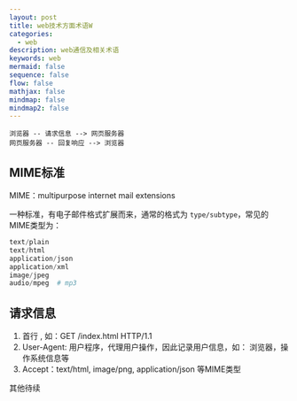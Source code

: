 ```yaml
---
layout: post
title: web技术方面术语W
categories:
  - web
description: web通信及相关术语
keywords: web
mermaid: false
sequence: false
flow: false
mathjax: false
mindmap: false
mindmap2: false
---
```

	浏览器 -- 请求信息 --> 网页服务器
	网页服务器 -- 回复响应 --> 浏览器 

## MIME标准

MIME：multipurpose internet mail extensions

一种标准，有电子邮件格式扩展而来，通常的格式为  `type/subtype`，常见的MIME类型为：
```python
text/plain
text/html
application/json
application/xml
image/jpeg
audio/mpeg  # mp3
```

## 请求信息
1. 首行 , 如：GET  /index.html  HTTP/1.1
2. User-Agent: 用户程序，代理用户操作，因此记录用户信息，如：
   浏览器，操作系统信息等
3. Accept：text/html, image/png, application/json 等MIME类型

其他待续
